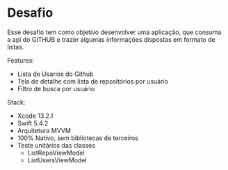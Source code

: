 # Desafio

Esse desafio tem como objetivo desenvolver uma aplicação, que consuma a api do GITHUB e trazer algumas informações  dispostas em formato de listas.

Features:
- Lista de Usarios do Github
- Tela de detalhe com lista de repositórios por usuário
- Filtro de busca por usuário

Stack:
 - Xcode 13.2.1
 - Swift 5.4.2
 - Arquitetura MVVM
 - 100% Nativo, sem bibliotecas de terceiros
 - Teste unitários das classes
     - ListRepoViewModel
     - ListUsersViewModel


